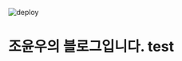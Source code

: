 ![deploy](https://github.com/yoonucho/yoonucho.github.io/workflows/deploy/badge.svg?branch=master)

# 조윤우의 블로그입니다. test

